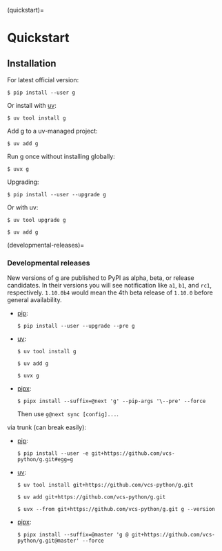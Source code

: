 (quickstart)=

# Quickstart

## Installation

For latest official version:

```console
$ pip install --user g
```

Or install with [uv](https://docs.astral.sh/uv/):

```console
$ uv tool install g
```

Add g to a uv-managed project:

```console
$ uv add g
```

Run g once without installing globally:

```console
$ uvx g
```

Upgrading:

```console
$ pip install --user --upgrade g
```

Or with uv:

```console
$ uv tool upgrade g
```

```console
$ uv add g
```

(developmental-releases)=

### Developmental releases

New versions of g are published to PyPI as alpha, beta, or release candidates.
In their versions you will see notification like `a1`, `b1`, and `rc1`, respectively.
`1.10.0b4` would mean the 4th beta release of `1.10.0` before general availability.

- [pip]\:

  ```console
  $ pip install --user --upgrade --pre g
  ```

- [uv]\:

  ```console
  $ uv tool install g
  ```

  ```console
  $ uv add g
  ```

  ```console
  $ uvx g
  ```

- [pipx]\:

  ```console
  $ pipx install --suffix=@next 'g' --pip-args '\--pre' --force
  ```

  Then use `g@next sync [config]...`.

via trunk (can break easily):

- [pip]\:

  ```console
  $ pip install --user -e git+https://github.com/vcs-python/g.git#egg=g
  ```

- [uv]\:

  ```console
  $ uv tool install git+https://github.com/vcs-python/g.git
  ```

  ```console
  $ uv add git+https://github.com/vcs-python/g.git
  ```

  ```console
  $ uvx --from git+https://github.com/vcs-python/g.git g --version
  ```

- [pipx]\:

  ```console
  $ pipx install --suffix=@master 'g @ git+https://github.com/vcs-python/g.git@master' --force
  ```

[pip]: https://pip.pypa.io/en/stable/
[pipx]: https://pypa.github.io/pipx/docs/
[uv]: https://docs.astral.sh/uv/
